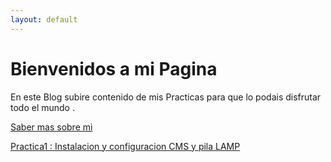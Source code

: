```yaml
---
layout: default
---
```



# Bienvenidos a mi Pagina 

En este Blog subire contenido de mis Practicas para que lo podais disfrutar todo el mundo .

[Saber mas sobre mi](https://misaelo2.github.io./about)

[Practica1 : Instalacion y configuracion CMS y pila LAMP](https://misaelo2.github.io./practica1) 
